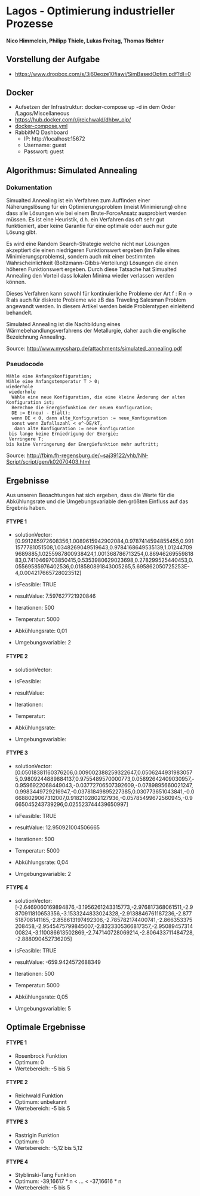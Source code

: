 # Lagos - Optimierung industrieller Prozesse 
#### Nico Himmelein, Philipp Thiele, Lukas Freitag, Thomas Richter

## Vorstellung der Aufgabe
- https://www.dropbox.com/s/3j60eoze10fiawi/SimBasedOptim.pdf?dl=0

## Docker
- Aufsetzen der Infrastruktur: docker-compose up -d in dem Order /Lagos/Miscellaneous
- https://hub.docker.com/r/jreichwald/dhbw_oip/
- [docker-compose.yml](Miscellaneous/docker-compose.yml)
- RabbitMQ Dashboard
  - IP: http://localhost:15672
  - Username: guest
  - Passwort: guest


## Algorithmus: Simulated Annealing
### Dokumentation
Simualted Annealing ist ein Verfahren zum
Auffinden einer Näherungslösung für ein Optimierungsproblem
(meist Minimierung) ohne
dass alle Lösungen wie bei einem Brute-ForceAnsatz
ausprobiert werden müssen. Es ist eine
Heuristik, d.h. ein Verfahren das oft sehr gut
funktioniert, aber keine Garantie für eine optimale
oder auch nur gute Lösung gibt.

Es wird eine Random Search-Strategie
welche nicht nur Lösungen akzeptiert die
einen niedrigeren Funktionswert ergeben (im
Falle eines Minimierungsproblems), sondern
auch mit einer bestimmten Wahrscheinlichkeit
(Boltzmann-Gibbs-Verteilung) Lösungen die
einen höheren Funktionswert ergeben. Durch
diese Tatsache hat Simualted Annealing den
Vorteil dass lokalen Minima wieder verlassen
werden können.

Dieses Verfahren kann sowohl für kontinuierliche
Probleme der Art f : R
n → R als auch
für diskrete Probleme wie zB das Traveling Salesman
Problem angewandt werden. In diesem
Artikel werden beide Problemtypen einleitend
behandelt.

Simulated Annealing ist die Nachbildung eines
Wärmebehandlungsverfahrens der Metallurgie,
daher auch die englische Bezeichnung
Annealing.

Source: http://www.mycsharp.de/attachments/simulated_annealing.pdf

### Pseudocode
```
Wähle eine Anfangskonfiguration;  
Wähle eine Anfangstemperatur T > 0;  
wiederhole  
 wiederhole  
  Wähle eine neue Konfiguration, die eine kleine Änderung der alten Konfiguration ist;  
  Berechne die Energiefunktion der neuen Konfiguration;  
  DE := E(neu) - E(alt);  
  wenn DE < 0, dann alte_Konfiguration := neue_Konfiguration  
  sonst wenn Zufallszahl < e^-DE/kT,
   dann alte Konfiguration := neue Konfiguration  
 bis lange keine Erniedrigung der Energie;  
 Verringere T;  
bis keine Verringerung der Energiefunktion mehr auftritt;
```
Source: http://fbim.fh-regensburg.de/~saj39122/vhb/NN-Script/script/gen/k02070403.html

## Ergebnisse
Aus unseren Beoachtungen hat sich ergeben, dass die Werte für die Abkühlungsrate und die Umgebungsvariable den größten Einfluss auf das Ergebnis haben.
#### FTYPE 1
- solutionVector: [0.991285972608356,1.0089615942902084,0.9787414594855455,0.9911577781051508,1.0348269049519643,0.9784168649535139,1.012447099689885,1.0255987800938424,1.001368786713254,0.8694626955981883,0.7410469703850415,0.5353980629023698,0.278299525440453,0.05569585976402536,0.018580891843005265,5.695862050725253E-4,0.004217665728023512]
- isFeasible: TRUE
- resultValue: 7.597627721920846

- Iterationen: 500
- Temperatur: 5000
- Abkühlungsrate: 0,01
- Umgebungsvariable: 2

#### FTYPE 2
- solutionVector:
- isFeasible: 
- resultValue: 

- Iterationen:
- Temperatur:
- Abkühlungsrate:
- Umgebungsvariable: 

#### FTYPE 3
- solutionVector: [0.05018381160376206,0.009002388259322647,0.05062449319830575,0.9809244889884137,0.9755489570000773,0.05892642409030957,-0.9596922068449043,-0.03772706507392609,-0.0789895660021247,0.9983449729216947,-0.03781849895227385,0.030773651043841,-0.06688029067312007,0.9182102802127936,-0.05785499672560945,-0.9665045243739296,0.025523744439650997]
- isFeasible: TRUE
- resultValue: 12.950921004506665

- Iterationen: 500
- Temperatur: 5000
- Abkühlungsrate: 0,04
- Umgebungsvariable: 2 

#### FTYPE 4
- solutionVector: [-2.6469060169894876,-3.1956261243315773,-2.976817368061511,-2.9870911810653356,-3.1533244833024328,-2.9138846761187236,-2.877518708141165,-2.858613197492306,-2.785782174400741,-2.866353375208458,-2.9545475799845007,-2.8323305366817357,-2.9508945731400824,-3.110086613502869,-2.747140728069214,-2.806433711484728,-2.888090452736205]
- isFeasible: TRUE
- resultValue: -659.9424572688349

- Iterationen: 500
- Temperatur: 5000
- Abkühlungsrate: 0,05
- Umgebungsvariable: 5 

## Optimale Ergebnisse
#### FTYPE 1
- Rosenbrock Funktion
- Optimum: 0
- Wertebereich: -5 bis 5 

#### FTYPE 2
- Reichwald Funktion
- Optimum: unbekannt
- Wertebereich: -5 bis 5

#### FTYPE 3
- Rastrigin Funktion
- Optimum: 0
- Wertebereich: -5,12 bis 5,12

#### FTYPE 4
- Styblinski-Tang Funktion
- Optimum: -39,16617 * n < ... < -37,16616 * n
- Wertebereich: -5 bis 5 
